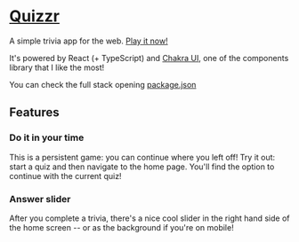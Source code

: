 # [Quizzr](https://quizzr.surge.sh)

A simple trivia app for the web. [Play it now!](https://quizzr.surge.sh)

It's powered by React (+ TypeScript) and [Chakra UI](https://chakra-ui.com/), one of the components library that I like the most!

You can check the full stack opening [package.json](./package.json)

## Features

### Do it in your time

This is a persistent game: you can continue where you left off!
Try it out: start a quiz and then navigate to the home page. You'll find the option to continue with the current quiz!

### Answer slider

After you complete a trivia, there's a nice cool slider in the right hand side of the home screen -- or as the background if you're on mobile!
